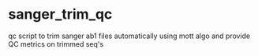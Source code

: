 # sanger_trim_qc
qc script to trim sanger ab1 files automatically using mott algo and provide QC metrics on trimmed seq's
